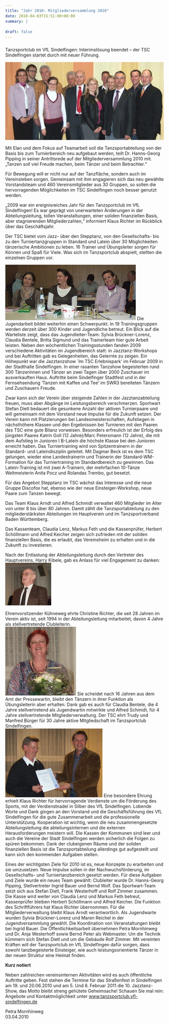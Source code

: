 ```yaml
---
title: "Jahr 2010: Mitgliederversammlung 2010"
date: 2010-04-03T15:51:00+00:00
summary: |
    
draft: false
---
```


### 

Tanzsportclub im VfL Sindelfingen: Interimslösung beendet – der TSC Sindelfingen startet durch mit neuer Führung.

![Das Team 2010](DasTeam2010.jpg)

Mit Elan und dem Fokus auf Teamarbeit soll die Tanzsportabteilung von der Basis bis zum Turnierbereich neu aufgebaut werden, teilt Dr. Hanns-Georg Pipping in seiner Antrittsrede auf der Mitgliederversammlung 2010 mit. „Tanzen soll viel Freude machen, beim Tänzer und beim Betrachter.“

Für Bewegung will er nicht nur auf der Tanzfläche, sondern auch im Vereinsleben sorgen. Gemeinsam mit ihm engagieren sich das neu gewählte Vorstandsteam und 460 Vereinsmitglieder aus 30 Gruppen, so sollen die hervorragenden Möglichkeiten im TSC Sindelfingen noch besser genutzt werden.

„2009 war ein ereignisreiches Jahr für den Tanzsportclub im VfL Sindelfingen! Es war geprägt von unerwarteten Änderungen in der Abteilungsleitung, tollen Veranstaltungen, einer soliden finanziellen Basis, aber stagnierenden Mitgliederzahlen,“ informiert Klaus Richter im Rückblick über das Geschäftsjahr.

Der TSC bietet vom Jazz- über den Stepptanz, von den Gesellschafts- bis zu den Turniertanzgruppen in Standard und Latein über 30 Möglichkeiten tänzerische Ambitionen zu leben. 16 Trainer und Übungsleiter sorgen für Können und Spaß für Viele. Was sich im Tanzsportclub abspielt, stellten die einzelnen Gruppen vor.

  
![Jazztanzmannschaft](Jazztanzmannschaft-k.jpg) Die Jugendarbeit bildet weiterhin einen Schwerpunkt. In 19 Trainingsgruppen werden derzeit über 300 Kinder und Jugendliche betreut. Ein Blick auf die Warteliste zeigt, dass das Jugendleiter-Team: Sylvia Brückner-Lorenz, Claudia Bentele, Britta Sigmund und das Trainerteam hier gute Arbeit leisten. Neben den wöchentlichen Trainingsstunden fanden 2009 verschiedene Aktivitäten im Jugendbereich statt: in Jazztanz-Workshops und bei Auftritten gab es Gelegenheiten, das Gelernte zu zeigen. Ein Höhepunkt war die Jazztanzshow `Im TSC Erlebnispark' im Februar 2009 in der Stadthalle Sindelfingen. In einer rasanten Tanzshow begeisterten rund 300 Tänzerinnen und Tänzer an zwei Tagen über 2000 Zuschauer im ausverkauften Haus. Auftritte beim Sindelfinger Stadtfest und in der Fernsehsendung ’Tanzen mit Kaffee und Tee’ im SWR3 bereiteten Tänzern und Zuschauern Freude.

Zwar kann sich der Verein über steigende Zahlen in der Jazztanzabteilung freuen, muss aber Abgänge im Leistungsbereich verschmerzen. Sportwart Stefan Dietl bedauert die gesunkene Anzahl der aktiven Turnierpaare und will gemeinsam mit dem Vorstand neue Impulse für die Zukunft setzen. Der Verein kann mit Platzierungen bei Landesmeisterschaften, Aufstiegen in nächsthöhere Klassen und den Ergebnissen bei Turnieren mit den Paaren des TSC eine gute Bilanz vorweisen. Besonders erfreulich ist der Erfolg des jüngsten Paares Katrin Goll (12 Jahre)/Marc Petersmann (12 Jahre), die mit dem Aufstieg in Junioren I B-Latein die höchste Klasse bei den Junioren erreicht haben. Das Turniertraining wird von Spitzentrainern in der Standard- und Lateindisziplin geleitet. Mit Dagmar Beck ist es dem TSC gelungen, wieder eine Landestrainerin und Trainerin der Standard-WM-Formation für das Turniertraining im Standardbereich zu gewinnen. Das Latein-Training ist mit zwei A-Trainern, der mehrfachen 10-Tänze Weltmeisterin Anita Pocz und Rolandas Trembo, gut besetzt.

Für das Angebot Stepptanz im TSC wächst das Interesse und die neue Gruppe Discofox hat, ebenso wie der neue Einsteiger-Workshop, neue Paare zum Tanzen bewegt.

Das Team Klaus Arndt und Alfred Schmidt verwaltet 460 Mitglieder im Alter von unter 8 bis über 80 Jahren. Damit zählt die Tanzsportabteilung zu den mitgliederstärksten Abteilungen im Hauptverein und im Tanzsportverband Baden Württemberg.

Das Kassenteam, Claudia Lenz, Markus Feth und die Kassenprüfer, Herbert Schöllmann und Alfred Keicher zeigen sich zufrieden mit der soliden finanziellen Basis, die es erlaubt, das Vereinsheim zu erhalten und in die Zukunft zu investieren.

Nach der Entlastung der Abteilungsleitung durch den Vertreter des Hauptvereins, Harry Kibele, gab es Anlass für viel Engagement zu danken:   
![Kühneweg](Ehrenvorsitzender-k.jpg)  
  
 Ehrenvorsitzender Kühneweg ehrte Christine Richter, die seit 28 Jahren im Verein aktiv ist, seit 1994 in der Abteilungsleitung mitarbeitet, davon 4 Jahre als stellvertretende Clubleiterin.   
![Christine](Christine.jpg) Sie scheidet nach 16 Jahren aus dem Amt der Pressewartin, bleibt den Tänzern in ihrer Funktion als Übungsleiterin aber erhalten. Dank gab es auch für Claudia Bentele, die 4 Jahre stellvertretend als Jugendwartin mitwirkte und Alfred Schmidt, für 4 Jahre stellvertretende Mitgliederverwaltung. Der TSC ehrt Trudy und Manfred Bürger für 30 Jahre aktive Mitgliedschaft im Tanzsportclub Sindelfingen.   
![Ehrung Klaus Richter](KR-Ehrung.jpg) Eine besondere Ehrung erhielt Klaus Richter für hervorragende Verdienste um die Förderung des Sports, mit der Verdienstnadel in Silber des VfL Sindelfingen. Lobende Worte und Dank gingen an den Vorstand und die Geschäftsführung des VfL Sindelfingen für die gute Zusammenarbeit und die professionelle Unterstützung. Kooperation ist wichtig, wenn die neu zusammengesetzte Abteilungsleitung die abteilungsinternen und die externen Herausforderungen meistern will. Die Kassen der Kommunen sind leer und auch die Vereine der Stadt Sindelfingen werden sicherlich die Folgen zu spüren bekommen. Dank der clubeigenen Räume und der soliden finanziellen Basis ist die Tanzsportabteilung allerdings gut aufgestellt und kann sich den kommenden Aufgaben stellen.

Eines der wichtigsten Ziele für 2010 ist es, neue Konzepte zu erarbeiten und sie umzusetzen. Neue Impulse sollen in der Nachwuchsförderung, im Gesellschafts- und Turniertanzbereich gesetzt werden. Für diese Aufgaben und Ziele wurde ein neues Team gewählt: Clubleiter wurde Dr. Hanns-Georg Pipping, Stellvertreter Ingrid Bauer und Bernd Wolf. Das Sportwart-Team setzt sich aus Stefan Dietl, Frank Westerhoff und Rolf Zimmer zusammen. Die Kasse wird weiter von Claudia Lenz und Markus Feth betreut, Kassenprüfer bleiben Herbert Schöllmann und Alfred Keicher. Die Funktion des Schriftführers hat Klaus Richter übernommen. Für die Mitgliederverwaltung bleibt Klaus Arndt verantwortlich. Als Jugendwarte wurden Sylvia Brückner-Lorenz und Maren Reichel in der Jugendversammlung gewählt. Die Koordination von Veranstaltungen bleibt bei Ingrid Bauer. Die Öffentlichkeitsarbeit übernehmen Petra Mornhinweg und Dr. Anja Westerhoff sowie Bernd Peter als Webmaster. Um die Technik kümmern sich Stefan Dietl und um die Gebäude Rolf Zimmer. Mit vereinten Kräften will der Tanzsportclub im VfL Sindelfingen dafür sorgen, dass sowohl tanzbegeisterte Einsteiger, wie auch leistungsorientierte Tänzer in der neuen Struktur eine Heimat finden.

**Kurz notiert**

Neben zahlreichen vereinsinternen Aktivitäten wird es auch öffentliche Auftritte geben. Fest stehen die Termine für das Straßenfest in Sindelfingen am 19. und 20.06.2010 und am 5. Und 6. Februar 2011 die 10. Jazztanz-Show, das Motto bleibt streng gehütete Geheimsache! Schauen Sie mal rein: Angebote und Kontaktmöglichkeit unter www.tanzsportclub.vfl-sindelfingen.de

Petra Mornhinweg  
 03.04.2010


